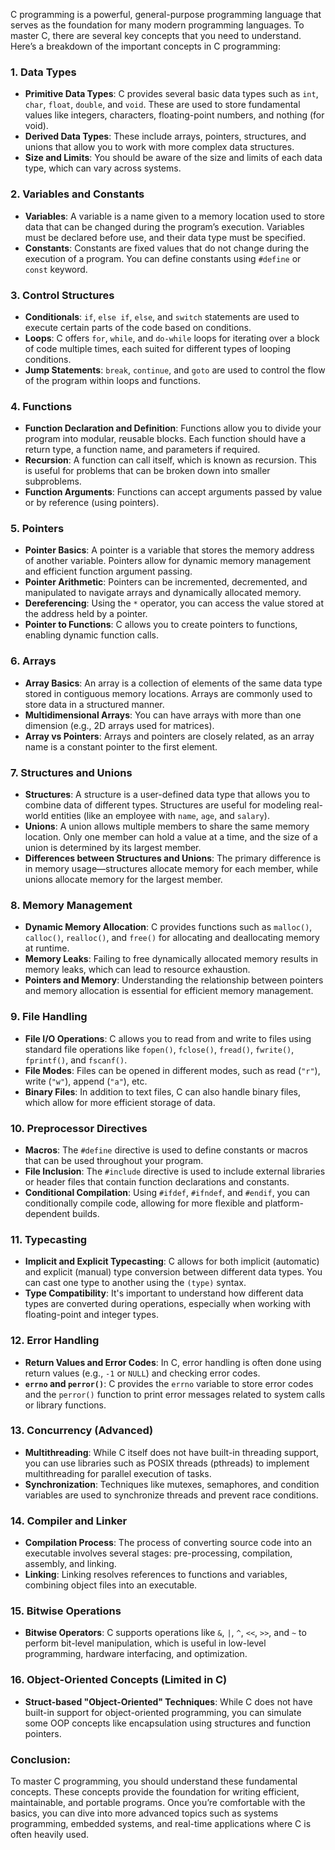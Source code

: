 C programming is a powerful, general-purpose programming language that serves as the foundation for many modern programming languages. To master C, there are several key concepts that you need to understand. Here’s a breakdown of the important concepts in C programming:

### 1. **Data Types**
   - **Primitive Data Types**: C provides several basic data types such as `int`, `char`, `float`, `double`, and `void`. These are used to store fundamental values like integers, characters, floating-point numbers, and nothing (for void).
   - **Derived Data Types**: These include arrays, pointers, structures, and unions that allow you to work with more complex data structures.
   - **Size and Limits**: You should be aware of the size and limits of each data type, which can vary across systems.

### 2. **Variables and Constants**
   - **Variables**: A variable is a name given to a memory location used to store data that can be changed during the program’s execution. Variables must be declared before use, and their data type must be specified.
   - **Constants**: Constants are fixed values that do not change during the execution of a program. You can define constants using `#define` or `const` keyword.

### 3. **Control Structures**
   - **Conditionals**: `if`, `else if`, `else`, and `switch` statements are used to execute certain parts of the code based on conditions.
   - **Loops**: C offers `for`, `while`, and `do-while` loops for iterating over a block of code multiple times, each suited for different types of looping conditions.
   - **Jump Statements**: `break`, `continue`, and `goto` are used to control the flow of the program within loops and functions.

### 4. **Functions**
   - **Function Declaration and Definition**: Functions allow you to divide your program into modular, reusable blocks. Each function should have a return type, a function name, and parameters if required.
   - **Recursion**: A function can call itself, which is known as recursion. This is useful for problems that can be broken down into smaller subproblems.
   - **Function Arguments**: Functions can accept arguments passed by value or by reference (using pointers).

### 5. **Pointers**
   - **Pointer Basics**: A pointer is a variable that stores the memory address of another variable. Pointers allow for dynamic memory management and efficient function argument passing.
   - **Pointer Arithmetic**: Pointers can be incremented, decremented, and manipulated to navigate arrays and dynamically allocated memory.
   - **Dereferencing**: Using the `*` operator, you can access the value stored at the address held by a pointer.
   - **Pointer to Functions**: C allows you to create pointers to functions, enabling dynamic function calls.

### 6. **Arrays**
   - **Array Basics**: An array is a collection of elements of the same data type stored in contiguous memory locations. Arrays are commonly used to store data in a structured manner.
   - **Multidimensional Arrays**: You can have arrays with more than one dimension (e.g., 2D arrays used for matrices).
   - **Array vs Pointers**: Arrays and pointers are closely related, as an array name is a constant pointer to the first element.

### 7. **Structures and Unions**
   - **Structures**: A structure is a user-defined data type that allows you to combine data of different types. Structures are useful for modeling real-world entities (like an employee with `name`, `age`, and `salary`).
   - **Unions**: A union allows multiple members to share the same memory location. Only one member can hold a value at a time, and the size of a union is determined by its largest member.
   - **Differences between Structures and Unions**: The primary difference is in memory usage—structures allocate memory for each member, while unions allocate memory for the largest member.

### 8. **Memory Management**
   - **Dynamic Memory Allocation**: C provides functions such as `malloc()`, `calloc()`, `realloc()`, and `free()` for allocating and deallocating memory at runtime.
   - **Memory Leaks**: Failing to free dynamically allocated memory results in memory leaks, which can lead to resource exhaustion.
   - **Pointers and Memory**: Understanding the relationship between pointers and memory allocation is essential for efficient memory management.

### 9. **File Handling**
   - **File I/O Operations**: C allows you to read from and write to files using standard file operations like `fopen()`, `fclose()`, `fread()`, `fwrite()`, `fprintf()`, and `fscanf()`.
   - **File Modes**: Files can be opened in different modes, such as read (`"r"`), write (`"w"`), append (`"a"`), etc.
   - **Binary Files**: In addition to text files, C can also handle binary files, which allow for more efficient storage of data.

### 10. **Preprocessor Directives**
   - **Macros**: The `#define` directive is used to define constants or macros that can be used throughout your program.
   - **File Inclusion**: The `#include` directive is used to include external libraries or header files that contain function declarations and constants.
   - **Conditional Compilation**: Using `#ifdef`, `#ifndef`, and `#endif`, you can conditionally compile code, allowing for more flexible and platform-dependent builds.

### 11. **Typecasting**
   - **Implicit and Explicit Typecasting**: C allows for both implicit (automatic) and explicit (manual) type conversion between different data types. You can cast one type to another using the `(type)` syntax.
   - **Type Compatibility**: It's important to understand how different data types are converted during operations, especially when working with floating-point and integer types.

### 12. **Error Handling**
   - **Return Values and Error Codes**: In C, error handling is often done using return values (e.g., `-1` or `NULL`) and checking error codes.
   - **`errno` and `perror()`**: C provides the `errno` variable to store error codes and the `perror()` function to print error messages related to system calls or library functions.

### 13. **Concurrency (Advanced)**
   - **Multithreading**: While C itself does not have built-in threading support, you can use libraries such as POSIX threads (pthreads) to implement multithreading for parallel execution of tasks.
   - **Synchronization**: Techniques like mutexes, semaphores, and condition variables are used to synchronize threads and prevent race conditions.

### 14. **Compiler and Linker**
   - **Compilation Process**: The process of converting source code into an executable involves several stages: pre-processing, compilation, assembly, and linking.
   - **Linking**: Linking resolves references to functions and variables, combining object files into an executable.

### 15. **Bitwise Operations**
   - **Bitwise Operators**: C supports operations like `&`, `|`, `^`, `<<`, `>>`, and `~` to perform bit-level manipulation, which is useful in low-level programming, hardware interfacing, and optimization.

### 16. **Object-Oriented Concepts (Limited in C)**
   - **Struct-based "Object-Oriented" Techniques**: While C does not have built-in support for object-oriented programming, you can simulate some OOP concepts like encapsulation using structures and function pointers.

### Conclusion:
To master C programming, you should understand these fundamental concepts. These concepts provide the foundation for writing efficient, maintainable, and portable programs. Once you’re comfortable with the basics, you can dive into more advanced topics such as systems programming, embedded systems, and real-time applications where C is often heavily used.
